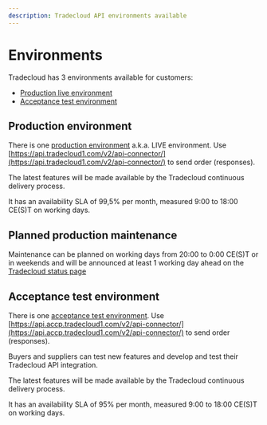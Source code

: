 ```yaml
---
description: Tradecloud API environments available
---
```


# Environments

Tradecloud has 3 environments available for customers:

* [Production live environment](environments.md#production-environment)
* [Acceptance test environment](environments.md#acceptance-test-environment)

## Production environment

There is one [production environment](https://api.tradecloud1.com/) a.k.a. LIVE environment. Use [https://api.tradecloud1.com/v2/api-connector/](https://api.tradecloud1.com/v2/api-connector/) to send order \(responses\).

The latest features will be made available by the Tradecloud continuous delivery process.

It has an availability SLA of 99,5% per month, measured 9:00 to 18:00 CE\(S\)T on working days.

## Planned production maintenance

Maintenance can be planned on working days from 20:00 to 0:00 CE\(S\)T or in weekends and will be announced at least 1 working day ahead on the [Tradecloud status page](http://status.tradecloud1.com)

## Acceptance test environment

There is one [acceptance test environment](https://api.accp.tradecloud1.com). Use [https://api.accp.tradecloud1.com/v2/api-connector/](https://api.accp.tradecloud1.com/v2/api-connector/) to send order \(responses\).

Buyers and suppliers can test new features and develop and test their Tradecloud API integration.

The latest features will be made available by the Tradecloud continuous delivery process.

It has an availability SLA of 95% per month, measured 9:00 to 18:00 CE\(S\)T on working days.
